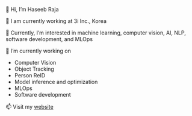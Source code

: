 👋 Hi, I’m Haseeb Raja

🔭 I am currently working at 3i Inc., Korea

👀 Currently, I’m interested in machine learning, computer vision, AI, NLP, software development, and MLOps

🌱 I’m currently working on
 - Computer Vision 
 - Object Tracking
 - Person ReID
 - Model inference and optimization
 - MLOps
 - Software development

📫 Visit my [website](http://pytholic-homepage.vercel.app/)

<!---
rajahaseeb147/rajahaseeb147 is a ✨ special ✨ repository because its `README.md` (this file) appears on your GitHub profile.
You can click the Preview link to take a look at your changes.
--->
